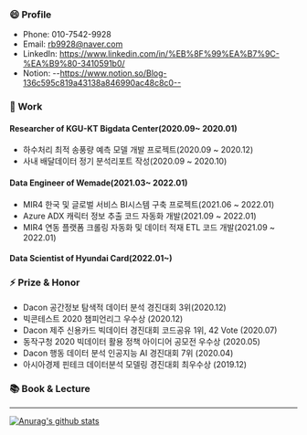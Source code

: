 ### 😄 Profile
- Phone: 010-7542-9928
- Email: rb9928@naver.com
- LinkedIn: https://www.linkedin.com/in/%EB%8F%99%EA%B7%9C-%EA%B9%80-3410591b0/
- Notion: --https://www.notion.so/Blog-136c595c819a43138a846990ac48c8c0--
### 🔭 Work 
#### Researcher of KGU-KT Bigdata Center(2020.09~ 2020.01)
- 하수처리 최적 송풍량 예측 모델 개발 프로젝트(2020.09 ~ 2020.12)
- 사내 배달데이터  정기 분석리포트 작성(2020.09 ~ 2020.10)
#### Data Engineer of Wemade(2021.03~ 2022.01)
- MIR4 한국 및 글로벌 서비스 BI시스템 구축 프로젝트(2021.06 ~ 2022.01)
- Azure ADX 캐릭터 정보 추출 코드 자동화 개발(2021.09 ~ 2022.01)
- MIR4 연동 플랫폼 크롤링 자동화 및 데이터 적재 ETL 코드 개발(2021.09 ~ 2022.01)
#### Data Scientist of Hyundai Card(2022.01~)

### ⚡ Prize & Honor
- Dacon 공간정보 탐색적 데이터 분석 경진대회 3위(2020.12)
- 빅콘테스트 2020 챔피언리그 우수상 (2020.12)
- Dacon 제주 신용카드 빅데이터 경진대회 코드공유 1위, 42 Vote (2020.07)
- 동작구청 2020 빅데이터 활용 정책 아이디어 공모전 우수상 (2020.05)
- Dacon 행동 데이터 분석 인공지능 AI 경진대회 7위 (2020.04)
- 아시아경제 핀테크 데이터분석 모델링 경진대회 최우수상 (2019.12)

### 📚 Book & Lecture

---
[![Anurag's github stats](https://github-readme-stats.vercel.app/api?username=DrumDong)](https://github.com/anuraghazra/github-readme-stats)

<!--
**DrumDong/DrumDong** is a ✨ _special_ ✨ repository because its `README.md` (this file) appears on your GitHub profile.

Here are some ideas to get you started:

- 🔭 I’m currently working on KNU-KT Bigdata Center
- 🌱 I’m currently learning ...
- 👯 I’m looking to collaborate on ...
- 🤔 I’m looking for help with ...
- 💬 Ask me about ...
- 📫 How to reach me: ...
- 😄 Pronouns: ...
- ⚡ Fun fact: ...
-->
